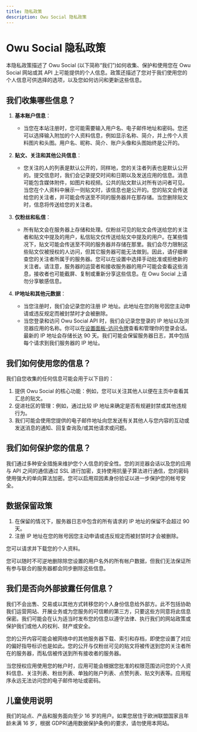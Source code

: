 ```yaml
---
title: 隐私政策
description: Owu Social 隐私政策
---
```


# Owu Social 隐私政策

本隐私政策描述了 Owu Social (以下简称“我们”)如何收集、保护和使用您在 Owu Social 网站或其 API 上可能提供的个人信息。政策还描述了您对于我们使用您的个人信息可供选择的选项，以及您如何访问和更新这些信息。

## 我们收集哪些信息？

1. **基本账户信息**：
   - 当您在本站注册时，您可能需要输入用户名、电子邮件地址和密码。您还可以选择输入附加的个人资料信息，例如显示名称、简介，并上传个人资料图片和头图。用户名、昵称、简介、账户头像和头图始终是公开的。

2. **贴文、关注和其他公共信息**：
   - 您关注的人的列表是默认公开的，同样地，您的关注者列表也是默认公开的。提交信息时，我们会记录提交时间和日期以及发送应用的信息。消息可能包含媒体附件，如图片和视频。公共的贴文默认对所有访问者可见。当您在个人资料中展示一则贴文时，该信息也是公开的。您的贴文会传送给您的关注者，并可能会传送至不同的服务器并在那存储。当您删除贴文时，信息将传送给您的关注者。

3. **仅粉丝和私信**：
   - 所有贴文会在服务器上存储和处理。仅粉丝可见的贴文会传送给您的关注者和贴文中提及的用户，私信贴文仅传送给贴文中提及的用户。在某些情况下，贴文可能会传送至不同的服务器并存储在那里。我们会尽力限制这些贴文仅被授权的人访问，但其它服务器可能无法做到。因此，请仔细审查您的关注者所属于的服务器。您可以在设置中选择手动批准或拒绝新的关注者。请注意，服务器的运营者和接收服务器的用户可能会查看这些消息，接收者也可能截屏、复制或重新分享这些信息。在 Owu Social 上请勿分享敏感信息。

4. **IP地址和其他元数据**：
   - 当您注册时，我们会记录您的注册 IP 地址。此地址在您的账号因您主动申请或违反规定而被封禁时才会被删除。
   - 当您登录和访问 Owu Social API 时，我们会记录您登录的 IP 地址以及浏览器应用的名称。你可以在[设置面板-访问令牌](https://scg.owu.one/settings/user/tokens)查看和管理你的登录会话。最新的 IP 地址会存储长达 90 天。我们可能会保留服务器日志，其中包括每个请求到我们服务器的 IP 地址。

## 我们如何使用您的信息？

我们自您收集的任何信息可能会用于以下目的：

1. 提供 Owu Social 的核心功能：例如，您可以关注其他人以便在主页中查看其汇总的贴文。
2. 促进社区的管理：例如，通过比较 IP 地址来确定是否有规避封禁或其他违规行为。
3. 我们可能会使用您提供的电子邮件地址向您发送有关其他人与您内容的互动或发送消息的通知、回复查询及/或其他请求或问题。

## 我们如何保护您的信息？

我们通过多种安全措施来维护您个人信息的安全性。您的浏览器会话以及您的应用与 API 之间的通信通过 SSL 进行加密，支持使用抗量子算法进行通信，您的密码使用强大的单向算法加密。您可以启用双因素身份验证以进一步保护您的帐号安全。

## 数据保留政策

1. 在保留的情况下，服务器日志中包含的所有请求的 IP 地址的保留不会超过 90 天。
2. 注册 IP 地址在您的账号因您主动申请或违反规定而被封禁时才会被删除。

您可以请求并下载您的个人资料。

您可以随时不可逆地删除除您设置的用户名外的所有帐户数据，但我们无法保证所有参与联合的服务器都会同步删除这些信息。

## 我们是否向外部披露任何信息？

我们不会出售、交易或以其他方式转移您的个人身份信息给外部方。此不包括协助我们运营网站、开展业务或为您服务的可信赖的第三方，只要这些方同意将此信息保密。我们可能会在认为适当时发布您的信息以遵守法律、执行我们的网站政策或保护我们或他人的权利、财产或安全。

您的公开内容可能会被网络中的其他服务器下载、索引和存档，即使您设置了对应的偏好指导标识也是如此。您的公开与仅粉丝可见的贴文将被传送到您的关注者所在的服务器，而私信被传送到所有接收者的服务器。

当您授权应用使用您的帐户时，应用可能会根据您批准的权限范围访问您的个人资料信息、关注列表、粉丝列表、单独的账户列表、点赞列表、贴文列表等。应用程序永远无法访问您的电子邮件地址或密码。

## 儿童使用说明

我们的站点、产品和服务面向至少 16 岁的用户。如果您居住于欧洲联盟国家且年龄未满 16 岁，根据 GDPR(通用数据保护条例)的要求，请勿使用本网站。
